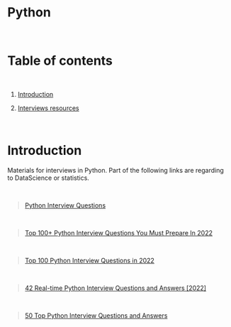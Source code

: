 
# Python

<p>&nbsp;</p>

# Table of contents

<p>&nbsp;</p>

1. [Introduction](#Introduction)

2. [Interviews resources](#Interviews-resources)

<p>&nbsp;</p>


# Introduction

Materials for interviews in Python. Part of the following links are regarding to DataScience or statistics.

<p>&nbsp;</p>


> [Python Interview Questions](https://www.interviewbit.com/python-interview-questions/#freshers)

<p>&nbsp;</p>

> [Top 100+ Python Interview Questions You Must Prepare In 2022](https://www.edureka.co/blog/interview-questions/python-interview-questions/)

<p>&nbsp;</p>

> [Top 100 Python Interview Questions in 2022](https://intellipaat.com/blog/interview-question/python-interview-questions/)

<p>&nbsp;</p>

> [42 Real-time Python Interview Questions and Answers [2022]](https://geekflare.com/top-python-interview-questions/)

<p>&nbsp;</p>

> [50 Top Python Interview Questions and Answers](https://hackr.io/blog/python-interview-questions)